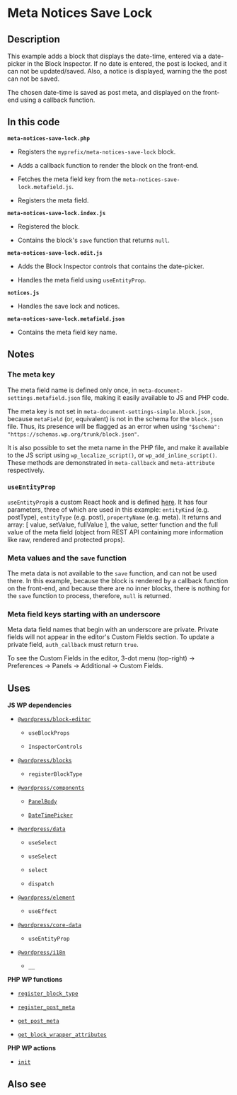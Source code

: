 # Meta Notices Save Lock

## Description

This example adds a block that displays the date-time, entered via a date-picker in the Block Inspector. If no date is entered, the post is locked, and it can not be updated/saved. Also, a notice is displayed, warning the the post can not be saved.

The chosen date-time is saved as post meta, and displayed on the front-end using a callback function.

## In this code

**`meta-notices-save-lock.php`**

- Registers the `myprefix/meta-notices-save-lock` block.

- Adds a callback function to render the block on the front-end.

- Fetches the meta field key from the `meta-notices-save-lock.metafield.js`.

- Registers the meta field.

**`meta-notices-save-lock.index.js`**

- Registered the block.

- Contains the block's `save` function that returns `null`.

**`meta-notices-save-lock.edit.js`**

- Adds the Block Inspector controls that contains the date-picker.

- Handles the meta field using `useEntityProp`.

**`notices.js`**

- Handles the save lock and notices.

**`meta-notices-save-lock.metafield.json`**

- Contains the meta field key name.

## Notes

### The meta key

The meta field name is defined only once, in `meta-document-settings.metafield.json` file, making it easily available to JS and PHP code.

The meta key is not set in `meta-document-settings-simple.block.json`, because `metaField` (or, equivalent) is not in the schema for the `block.json` file. Thus, its presence will be flagged as an error when using `"$schema": "https://schemas.wp.org/trunk/block.json"`.

It is also possible to set the meta name in the PHP file, and make it available to the JS script using `wp_localize_script()`, or `wp_add_inline_script()`. These methods are demonstrated in `meta-callback` and `meta-attribute` respectively.

### `useEntityProp`

`useEntityProp`is a custom React hook and is defined [here](https://github.com/WordPress/gutenberg/blob/trunk/packages/core-data/src/entity-provider.js#L85). It has four parameters, three of which are used in this example: `entityKind` (e.g. postType), `entityType` (e.g. post), `propertyName` (e.g. meta). It returns and array: [ value, setValue, fullValue ], the value, setter function and the full value of the meta field (object from REST API containing more information like raw, rendered and protected props).

### Meta values and the `save` function

The meta data is not available to the `save` function, and can not be used there. In this example, because the block is rendered by a callback function on the front-end, and because there are no inner blocks, there is nothing for the `save` function to process, therefore, `null` is returned.

### Meta field keys starting with an underscore

Meta data field names that begin with an underscore are private. Private fields will not appear in the editor's Custom Fields section. To update a private field, `auth_callback` must return `true`.

To see the Custom Fields in the editor, 3-dot menu (top-right) -> Preferences -> Panels -> Additional -> Custom Fields.

## Uses

**JS WP dependencies**

- [`@wordpress/block-editor`](https://developer.wordpress.org/block-editor/reference-guides/packages/packages-block-editor/)

  - `useBlockProps`

  - `InspectorControls`

- [`@wordpress/blocks`](https://developer.wordpress.org/block-editor/reference-guides/packages/packages-blocks/)

  - `registerBlockType`

- [`@wordpress/components`](https://developer.wordpress.org/block-editor/reference-guides/components/)

  - [`PanelBody`](https://developer.wordpress.org/block-editor/reference-guides/components/panel/)

  - [`DateTimePicker`](https://developer.wordpress.org/block-editor/reference-guides/components/date-time/)

- [`@wordpress/data`](https://developer.wordpress.org/block-editor/reference-guides/packages/packages-data/)

  - `useSelect`

  - `useSelect`

  - `select`

  - `dispatch`

- [`@wordpress/element`](https://developer.wordpress.org/block-editor/reference-guides/packages/packages-element/)

  - `useEffect`

- [`@wordpress/core-data`](https://developer.wordpress.org/block-editor/reference-guides/packages/packages-core-data/)

  - `useEntityProp`

- [`@wordpress/i18n`](https://developer.wordpress.org/block-editor/reference-guides/packages/packages-i18n/)
  - `__`

**PHP WP functions**

- [`register_block_type`](https://developer.wordpress.org/reference/functions/register_block_type/)

- [`register_post_meta`](https://developer.wordpress.org/reference/functions/register_post_meta/)

- [`get_post_meta`](https://developer.wordpress.org/reference/functions/get_post_meta/)

- [`get_block_wrapper_attributes`](https://developer.wordpress.org/reference/functions/get_block_wrapper_attributes/)

**PHP WP actions**

- [`init`](https://developer.wordpress.org/reference/hooks/init/)

## Also see
